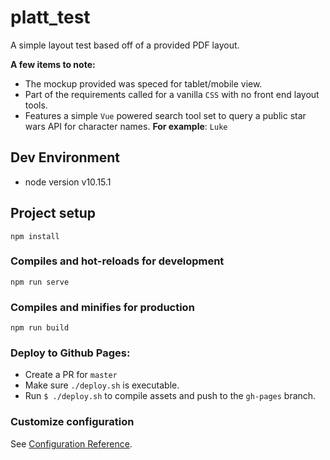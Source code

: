 # platt_test
A simple layout test based off of a provided PDF layout.  

**A few items to note:** 

- The mockup provided was speced for tablet/mobile view.
- Part of the requirements called for a vanilla `CSS` with no front end layout tools.
- Features a simple `Vue` powered search tool set to query a public star wars API for character names. **For example**: `Luke` 


## Dev Environment
- node version v10.15.1

## Project setup
```
npm install
```

### Compiles and hot-reloads for development
```
npm run serve
```

### Compiles and minifies for production
```
npm run build
```

### Deploy to Github Pages:
- Create a PR for `master`
- Make sure `./deploy.sh` is executable.
- Run `$ ./deploy.sh` to compile assets and push to the `gh-pages` branch.


### Customize configuration
See [Configuration Reference](https://cli.vuejs.org/config/).
